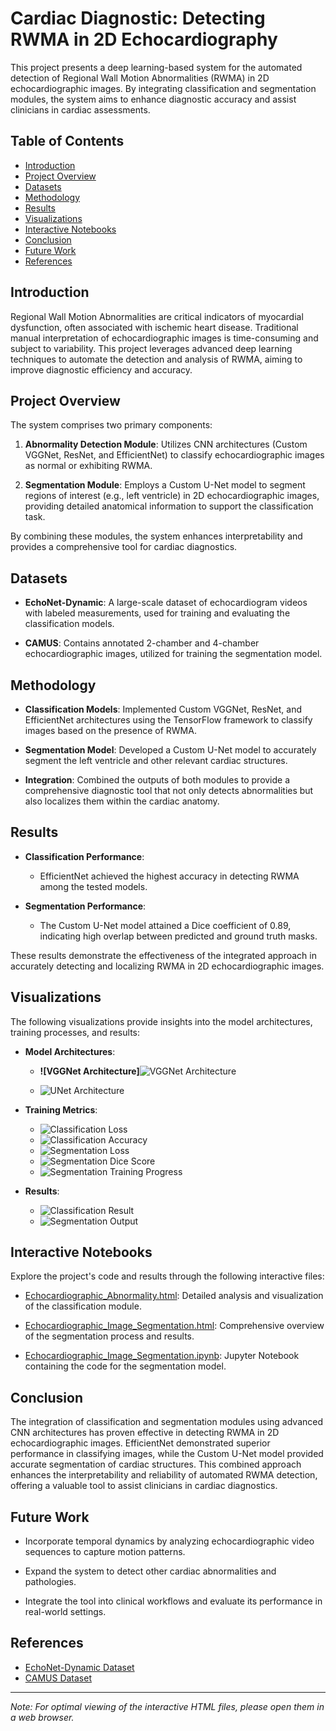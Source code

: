 # Cardiac Diagnostic: Detecting RWMA in 2D Echocardiography

This project presents a deep learning-based system for the automated detection of Regional Wall Motion Abnormalities (RWMA) in 2D echocardiographic images. By integrating classification and segmentation modules, the system aims to enhance diagnostic accuracy and assist clinicians in cardiac assessments.

## Table of Contents

- [Introduction](#introduction)
- [Project Overview](#project-overview)
- [Datasets](#datasets)
- [Methodology](#methodology)
- [Results](#results)
- [Visualizations](#visualizations)
- [Interactive Notebooks](#interactive-notebooks)
- [Conclusion](#conclusion)
- [Future Work](#future-work)
- [References](#references)

## Introduction

Regional Wall Motion Abnormalities are critical indicators of myocardial dysfunction, often associated with ischemic heart disease. Traditional manual interpretation of echocardiographic images is time-consuming and subject to variability. This project leverages advanced deep learning techniques to automate the detection and analysis of RWMA, aiming to improve diagnostic efficiency and accuracy.

## Project Overview

The system comprises two primary components:

1. **Abnormality Detection Module**: Utilizes CNN architectures (Custom VGGNet, ResNet, and EfficientNet) to classify echocardiographic images as normal or exhibiting RWMA.

2. **Segmentation Module**: Employs a Custom U-Net model to segment regions of interest (e.g., left ventricle) in 2D echocardiographic images, providing detailed anatomical information to support the classification task.

By combining these modules, the system enhances interpretability and provides a comprehensive tool for cardiac diagnostics.

## Datasets

- **EchoNet-Dynamic**: A large-scale dataset of echocardiogram videos with labeled measurements, used for training and evaluating the classification models.

- **CAMUS**: Contains annotated 2-chamber and 4-chamber echocardiographic images, utilized for training the segmentation model.

## Methodology

- **Classification Models**: Implemented Custom VGGNet, ResNet, and EfficientNet architectures using the TensorFlow framework to classify images based on the presence of RWMA.

- **Segmentation Model**: Developed a Custom U-Net model to accurately segment the left ventricle and other relevant cardiac structures.

- **Integration**: Combined the outputs of both modules to provide a comprehensive diagnostic tool that not only detects abnormalities but also localizes them within the cardiac anatomy.

## Results

- **Classification Performance**:
  - EfficientNet achieved the highest accuracy in detecting RWMA among the tested models.

- **Segmentation Performance**:
  - The Custom U-Net model attained a Dice coefficient of 0.89, indicating high overlap between predicted and ground truth masks.

These results demonstrate the effectiveness of the integrated approach in accurately detecting and localizing RWMA in 2D echocardiographic images.

## Visualizations

The following visualizations provide insights into the model architectures, training processes, and results:

- **Model Architectures**:
  - **![VGGNet Architecture]**![VGGNet Architecture](https://github.com/user-attachments/assets/147ed695-3210-4c1d-b8e4-369dcc9748e0)

  - ![UNet Architecture](UNet%20Architecture.png)

- **Training Metrics**:
  - ![Classification Loss](loss%20echo.png)
  - ![Classification Accuracy](training%20echo.png)
  - ![Segmentation Loss](segment%20loss.png)
  - ![Segmentation Dice Score](segment%20dice.png)
  - ![Segmentation Training Progress](segment%20train.png)

- **Results**:
  - ![Classification Result](Result.png)
  - ![Segmentation Output](Segmentation.png)

## Interactive Notebooks

Explore the project's code and results through the following interactive files:

- [Echocardiographic_Abnormality.html](Echocardiographic_Abnormality.html): Detailed analysis and visualization of the classification module.

- [Echocardiographic_Image_Segmentation.html](Echocardiographic_Image_Segmentation.html): Comprehensive overview of the segmentation process and results.

- [Echocardiographic_Image_Segmentation.ipynb](Echocardiographic_Image_Segmentation.ipynb): Jupyter Notebook containing the code for the segmentation model.

## Conclusion

The integration of classification and segmentation modules using advanced CNN architectures has proven effective in detecting RWMA in 2D echocardiographic images. EfficientNet demonstrated superior performance in classifying images, while the Custom U-Net model provided accurate segmentation of cardiac structures. This combined approach enhances the interpretability and reliability of automated RWMA detection, offering a valuable tool to assist clinicians in cardiac diagnostics.

## Future Work

- Incorporate temporal dynamics by analyzing echocardiographic video sequences to capture motion patterns.

- Expand the system to detect other cardiac abnormalities and pathologies.

- Integrate the tool into clinical workflows and evaluate its performance in real-world settings.

## References

- [EchoNet-Dynamic Dataset](https://echonet.github.io/dynamic/)
- [CAMUS Dataset](https://www.creatis.insa-lyon.fr/Challenge/camus/)

---

*Note: For optimal viewing of the interactive HTML files, please open them in a web browser.*
